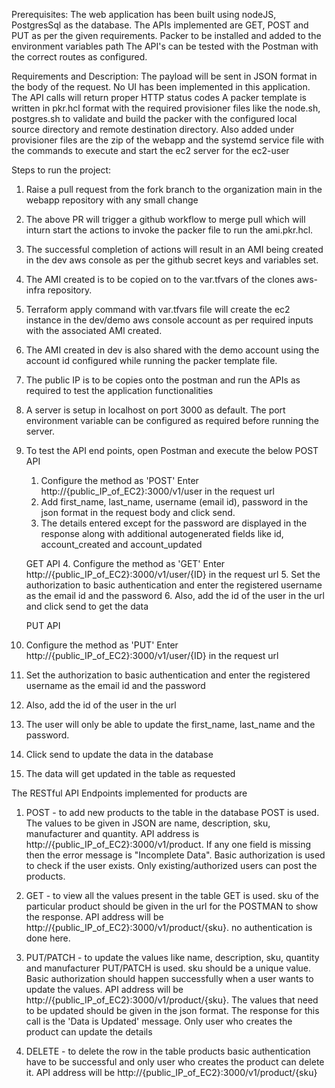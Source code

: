 Prerequisites: The web application has been built using nodeJS, PostgresSql as the database. The APIs implemented are GET, POST and PUT as per the given requirements.
Packer to be installed and added to the environment variables path
The API's can be tested with the Postman with the correct routes as configured.

Requirements and Description: The payload will be sent in JSON format in the body of the request. No UI has been implemented in this application.
The API calls will return proper HTTP status codes
A packer template is written in pkr.hcl format with the required provisioner files like the node.sh, postgres.sh to validate and build the packer with the configured local source directory and remote destination directory. Also added under provisioner files are the zip of the webapp and the systemd service file with the commands to execute and start the ec2 server for the ec2-user


Steps to run the project:

1. Raise a pull request from the fork branch to the organization main in the webapp repository with any small change
2. The above PR will trigger a github workflow to merge pull which will inturn start the actions to invoke the packer file to run the ami.pkr.hcl.
3. The successful completion of actions will result in an AMI being created in the dev aws console as per the github secret keys and variables set.
4. The AMI created is to be copied on to the var.tfvars of the clones aws-infra repository.
5. Terraform apply command with var.tfvars file will create the ec2 instance in the dev/demo aws console account as per required inputs with the associated AMI created.
6. The AMI created in dev is also shared with the demo account using the account id configured while running the packer template file.
7. The public IP is to be copies onto the postman and run the APIs as required to test the application functionalities
8. A server is setup in localhost on port 3000 as default. The port environment variable can be configured as required before running the server.
9. To test the API end points, open Postman and execute the below 
    POST API
   1. Configure the method as 'POST' Enter http://{public_IP_of_EC2}:3000/v1/user in the request url
   2. Add first_name, last_name, username (email id), password in the json format in the request body and click send.
   3. The details entered except for the password are displayed in the response along with additional autogenerated fields like id, account_created and account_updated

    GET API
   4. Configure the method as 'GET' Enter http://{public_IP_of_EC2}:3000/v1/user/{ID} in the request url
   5. Set the authorization to basic authentication and enter the registered username as the email id and the password
   6. Also, add the id of the user in the url and click send to get the data

    PUT API
  1. Configure the method as 'PUT' Enter http://{public_IP_of_EC2}:3000/v1/user/{ID} in the request url
   2. Set the authorization to basic authentication and enter the registered username as the email id and the password
   3. Also, add the id of the user in the url
   4. The user will only be able to update the first_name, last_name and the password.
   5. Click send to update the data in the database
   6. The data will get updated in the table as requested


The RESTful API Endpoints implemented for products are

1. POST - to add new products to the table in the database POST is used. The values to be given in JSON are name, description, sku, manufacturer and quantity. API address is http://{public_IP_of_EC2}:3000/v1/product. If any one field is missing then the error message is "Incomplete Data". Basic authorization is used to check if the user exists. Only existing/authorized users can post the products.
 
2. GET - to view all the values present in the table GET is used. sku of the particular product should be given in the url for the POSTMAN to show the response. API address will be http://{public_IP_of_EC2}:3000/v1/product/{sku}. no authentication is done here.
 
3. PUT/PATCH - to update the values like name, description, sku, quantity and manufacturer PUT/PATCH is used. sku should be a unique value. Basic authorization should happen successfully when a user wants to update the values. API address will be http://{public_IP_of_EC2}:3000/v1/product/{sku}. The values that need to be updated should be given in the json format. The response for this call is the 'Data is Updated' message. Only user who creates the product can update the details

4. DELETE - to delete the row in the table products basic authentication have to be successful and only user who creates the product can delete it. API address will be http://{public_IP_of_EC2}:3000/v1/product/{sku}